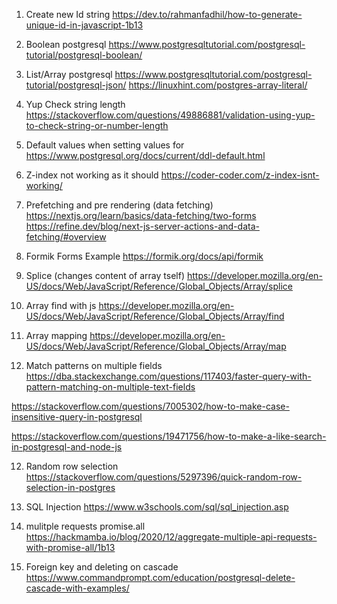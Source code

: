 1. Create new Id string
https://dev.to/rahmanfadhil/how-to-generate-unique-id-in-javascript-1b13


2. Boolean postgresql
https://www.postgresqltutorial.com/postgresql-tutorial/postgresql-boolean/


3. List/Array postgresql
https://www.postgresqltutorial.com/postgresql-tutorial/postgresql-json/
https://linuxhint.com/postgres-array-literal/


3. Yup Check string length
https://stackoverflow.com/questions/49886881/validation-using-yup-to-check-string-or-number-length

4. Default values when setting values for 
https://www.postgresql.org/docs/current/ddl-default.html

5. Z-index not working as it should
https://coder-coder.com/z-index-isnt-working/


6. Prefetching and pre rendering (data fetching)
https://nextjs.org/learn/basics/data-fetching/two-forms
https://refine.dev/blog/next-js-server-actions-and-data-fetching/#overview

7. Formik Forms Example
https://formik.org/docs/api/formik

8. Splice (changes content of array tself)
https://developer.mozilla.org/en-US/docs/Web/JavaScript/Reference/Global_Objects/Array/splice

9. Array find with js
https://developer.mozilla.org/en-US/docs/Web/JavaScript/Reference/Global_Objects/Array/find

10. Array mapping
https://developer.mozilla.org/en-US/docs/Web/JavaScript/Reference/Global_Objects/Array/map

11. Match patterns on multiple fields
https://dba.stackexchange.com/questions/117403/faster-query-with-pattern-matching-on-multiple-text-fields

https://stackoverflow.com/questions/7005302/how-to-make-case-insensitive-query-in-postgresql

https://stackoverflow.com/questions/19471756/how-to-make-a-like-search-in-postgresql-and-node-js

12. Random row selection 
https://stackoverflow.com/questions/5297396/quick-random-row-selection-in-postgres

13. SQL Injection
https://www.w3schools.com/sql/sql_injection.asp

14. mulitple requests promise.all
https://hackmamba.io/blog/2020/12/aggregate-multiple-api-requests-with-promise-all/1b13

15. Foreign key and deleting on cascade 
https://www.commandprompt.com/education/postgresql-delete-cascade-with-examples/
